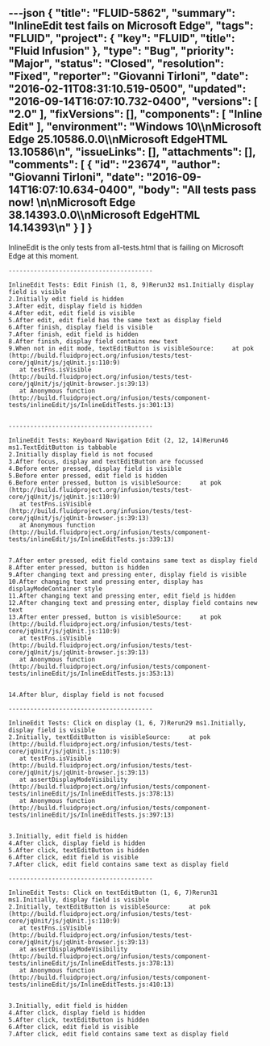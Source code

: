 ---json
{
  "title": "FLUID-5862",
  "summary": "InlineEdit test fails on Microsoft Edge",
  "tags": "FLUID",
  "project": {
    "key": "FLUID",
    "title": "Fluid Infusion"
  },
  "type": "Bug",
  "priority": "Major",
  "status": "Closed",
  "resolution": "Fixed",
  "reporter": "Giovanni Tirloni",
  "date": "2016-02-11T08:31:10.519-0500",
  "updated": "2016-09-14T16:07:10.732-0400",
  "versions": [
    "2.0"
  ],
  "fixVersions": [],
  "components": [
    "Inline Edit"
  ],
  "environment": "Windows 10\\\nMicrosoft Edge 25.10586.0.0\\\nMicrosoft EdgeHTML 13.10586\n",
  "issueLinks": [],
  "attachments": [],
  "comments": [
    {
      "id": "23674",
      "author": "Giovanni Tirloni",
      "date": "2016-09-14T16:07:10.634-0400",
      "body": "All tests pass now!&#x20;\n\nMicrosoft Edge 38.14393.0.0\\\nMicrosoft EdgeHTML 14.14393\n"
    }
  ]
}
---
InlineEdit is the only tests from all-tests.html that is failing on Microsoft Edge at this moment.

```
----------------------------------------

InlineEdit Tests: Edit Finish (1, 8, 9)Rerun32 ms1.Initially display field is visible
2.Initially edit field is hidden
3.After edit, display field is hidden
4.After edit, edit field is visible
5.After edit, edit field has the same text as display field
6.After finish, display field is visible
7.After finish, edit field is hidden
8.After finish, display field contains new text
9.When not in edit mode, textEditButton is visibleSource:     at pok (http://build.fluidproject.org/infusion/tests/test-core/jqUnit/js/jqUnit.js:110:9)
   at testFns.isVisible (http://build.fluidproject.org/infusion/tests/test-core/jqUnit/js/jqUnit-browser.js:39:13)
   at Anonymous function (http://build.fluidproject.org/infusion/tests/component-tests/inlineEdit/js/InlineEditTests.js:301:13)
 

----------------------------------------

InlineEdit Tests: Keyboard Navigation Edit (2, 12, 14)Rerun46 ms1.TextEditButton is tabbable
2.Initially display field is not focused
3.After focus, display and textEditButton are focussed
4.Before enter pressed, display field is visible
5.Before enter pressed, edit field is hidden
6.Before enter pressed, button is visibleSource:     at pok (http://build.fluidproject.org/infusion/tests/test-core/jqUnit/js/jqUnit.js:110:9)
   at testFns.isVisible (http://build.fluidproject.org/infusion/tests/test-core/jqUnit/js/jqUnit-browser.js:39:13)
   at Anonymous function (http://build.fluidproject.org/infusion/tests/component-tests/inlineEdit/js/InlineEditTests.js:339:13)
 

7.After enter pressed, edit field contains same text as display field
8.After enter pressed, button is hidden
9.After changing text and pressing enter, display field is visible
10.After changing text and pressing enter, display has displayModeContainer style
11.After changing text and pressing enter, edit field is hidden
12.After changing text and pressing enter, display field contains new text
13.After enter pressed, button is visibleSource:     at pok (http://build.fluidproject.org/infusion/tests/test-core/jqUnit/js/jqUnit.js:110:9)
   at testFns.isVisible (http://build.fluidproject.org/infusion/tests/test-core/jqUnit/js/jqUnit-browser.js:39:13)
   at Anonymous function (http://build.fluidproject.org/infusion/tests/component-tests/inlineEdit/js/InlineEditTests.js:353:13)
 

14.After blur, display field is not focused

----------------------------------------

InlineEdit Tests: Click on display (1, 6, 7)Rerun29 ms1.Initially, display field is visible
2.Initially, textEditButton is visibleSource:     at pok (http://build.fluidproject.org/infusion/tests/test-core/jqUnit/js/jqUnit.js:110:9)
   at testFns.isVisible (http://build.fluidproject.org/infusion/tests/test-core/jqUnit/js/jqUnit-browser.js:39:13)
   at assertDisplayModeVisibility (http://build.fluidproject.org/infusion/tests/component-tests/inlineEdit/js/InlineEditTests.js:378:13)
   at Anonymous function (http://build.fluidproject.org/infusion/tests/component-tests/inlineEdit/js/InlineEditTests.js:397:13)
 

3.Initially, edit field is hidden
4.After click, display field is hidden
5.After click, textEditButton is hidden
6.After click, edit field is visible
7.After click, edit field contains same text as display field

----------------------------------------

InlineEdit Tests: Click on textEditButton (1, 6, 7)Rerun31 ms1.Initially, display field is visible
2.Initially, textEditButton is visibleSource:     at pok (http://build.fluidproject.org/infusion/tests/test-core/jqUnit/js/jqUnit.js:110:9)
   at testFns.isVisible (http://build.fluidproject.org/infusion/tests/test-core/jqUnit/js/jqUnit-browser.js:39:13)
   at assertDisplayModeVisibility (http://build.fluidproject.org/infusion/tests/component-tests/inlineEdit/js/InlineEditTests.js:378:13)
   at Anonymous function (http://build.fluidproject.org/infusion/tests/component-tests/inlineEdit/js/InlineEditTests.js:410:13)
 

3.Initially, edit field is hidden
4.After click, display field is hidden
5.After click, textEditButton is hidden
6.After click, edit field is visible
7.After click, edit field contains same text as display field
```

        